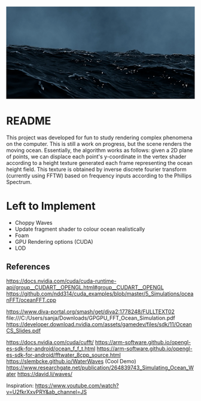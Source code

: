 ![Alt text](./renders/ocean.png?raw=true "Optional Title")

# README

This project was developed for fun to study rendering complex phenomena on the computer. This is still a work on progress, but the scene renders the moving ocean. Essentially, the algorithm works as follows: given a 2D plane of points, we can displace each point's y-coordinate in the vertex shader according to a height texture generated each frame representing the ocean height field. This texture is obtained by inverse discrete fourier transform (currently using FFTW) based on frequency inputs according to the Phillips Spectrum.

# Left to Implement

- Choppy Waves
- Update fragment shader to colour ocean realistically
- Foam
- GPU Rendering options (CUDA)
- LOD

## References

https://docs.nvidia.com/cuda/cuda-runtime-api/group__CUDART__OPENGL.html#group__CUDART__OPENGL
https://github.com/ndd314/cuda_examples/blob/master/5_Simulations/oceanFFT/oceanFFT.cpp

https://www.diva-portal.org/smash/get/diva2:1778248/FULLTEXT02
file:///C:/Users/sanja/Downloads/GPGPU_FFT_Ocean_Simulation.pdf
https://developer.download.nvidia.com/assets/gamedev/files/sdk/11/OceanCS_Slides.pdf

https://docs.nvidia.com/cuda/cufft/
https://arm-software.github.io/opengl-es-sdk-for-android/ocean_f_f_t.html
https://arm-software.github.io/opengl-es-sdk-for-android/fftwater_8cpp_source.html
https://slembcke.github.io/WaterWaves (Cool Demo)
https://www.researchgate.net/publication/264839743_Simulating_Ocean_Water
https://david.li/waves/

Inspiration:
https://www.youtube.com/watch?v=U2fkrXxvPRY&ab_channel=JS
